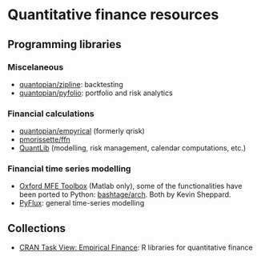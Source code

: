 # Quantitative finance resources

## Programming libraries

### Miscelaneous
- [quantopian/zipline](https://github.com/quantopian/zipline): backtesting
- [quantopian/pyfolio](https://github.com/quantopian/pyfolio): portfolio and risk analytics

### Financial calculations

- [quantopian/empyrical](https://github.com/quantopian/empyrical) (formerly qrisk)
- [pmorissette/ffn](https://github.com/pmorissette/ffn)
- [QuantLib](http://quantlib.org) (modelling, risk management, calendar computations, etc.)

### Financial time series modelling

- [Oxford MFE Toolbox](http://www.kevinsheppard.com/MFE_Toolbox) (Matlab only), some of the functionalities have been ported to Python: [bashtage/arch](https://github.com/bashtage/arch). Both by Kevin Sheppard.
- [PyFlux](http://www.pyflux.com/): general time-series modelling

## Collections
- [CRAN Task View: Empirical Finance](https://cran.r-project.org/web/views/Finance.html): R libraries for quantitative finance 
